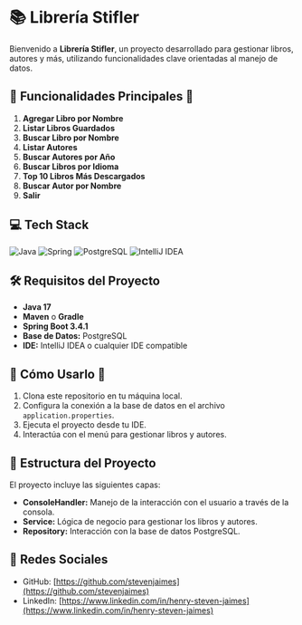 
# 📚 Librería Stifler

Bienvenido a **Librería Stifler**, un proyecto desarrollado para gestionar libros, autores y más, utilizando funcionalidades clave orientadas al manejo de datos.

## 🌟 Funcionalidades Principales 🌟

1. **Agregar Libro por Nombre**
2. **Listar Libros Guardados**
3. **Buscar Libro por Nombre**
4. **Listar Autores**
5. **Buscar Autores por Año**
6. **Buscar Libros por Idioma**
7. **Top 10 Libros Más Descargados**
8. **Buscar Autor por Nombre**
9. **Salir**

## 💻 Tech Stack

![Java](https://img.shields.io/badge/java-%23ED8B00.svg?style=for-the-badge&logo=java&logoColor=white) ![Spring](https://img.shields.io/badge/spring-%236DB33F.svg?style=for-the-badge&logo=spring&logoColor=white) ![PostgreSQL](https://img.shields.io/badge/postgresql-336791.svg?style=for-the-badge&logo=postgresql&logoColor=white) ![IntelliJ IDEA](https://img.shields.io/badge/IntelliJIDEA-000000.svg?style=for-the-badge&logo=intellij-idea&logoColor=white)

## 🛠️ Requisitos del Proyecto

- **Java 17**
- **Maven** o **Gradle**
- **Spring Boot 3.4.1**
- **Base de Datos:** PostgreSQL
- **IDE:** IntelliJ IDEA o cualquier IDE compatible

## 🌟 Cómo Usarlo 🌟

1. Clona este repositorio en tu máquina local.
2. Configura la conexión a la base de datos en el archivo `application.properties`.
3. Ejecuta el proyecto desde tu IDE.
4. Interactúa con el menú para gestionar libros y autores.

## 📂 Estructura del Proyecto

El proyecto incluye las siguientes capas:
- **ConsoleHandler:** Manejo de la interacción con el usuario a través de la consola.
- **Service:** Lógica de negocio para gestionar los libros y autores.
- **Repository:** Interacción con la base de datos PostgreSQL.

## 🤝 Redes Sociales

- GitHub: [https://github.com/stevenjaimes](https://github.com/stevenjaimes)
- LinkedIn: [https://www.linkedin.com/in/henry-steven-jaimes](https://www.linkedin.com/in/henry-steven-jaimes)
